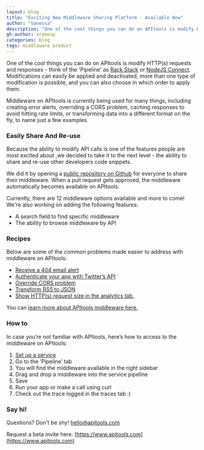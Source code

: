 ```yaml
---
layout: blog
title: "Exciting New Middleware Sharing Platform - Available Now"
author: "Vanessa"
description: "One of the cool things you can do on APItools is modify HTTP(s) requests and responses - think of the 'Pipeline' as Rack Stack or NodeJS Connect. Modifications can easily be applied and deactivated, (...)"
gh-author: vramosp
categories: blog
tags: middleware product
---
```


One of the cool things you can do on APItools is modify HTTP(s) requests and responses - think of the 'Pipeline' as [Rack Stack](http://net.tutsplus.com/tutorials/exploring-rack/) or [NodeJS Connect](http://www.senchalabs.org/connect/). Modifications can easily be applied and deactivated, more than one type of modification is possible, and you can also choose in which order to apply them.

Middleware on APItools is currently being used for many things, including creating error alerts, overriding a CORS problem, caching responses to avoid hitting rate limits, or transforming data into a different format on the fly, to name just a few examples.

### Easily Share And Re-use
Because the ability to  modify API calls is one of the features people are most excited about ,we decided to take it to the next level - the ability to share and re-use other developers code snippets.

We did it by opening a [public repository on Github](https://github.com/APItools/middleware) for everyone to share their middleware. When a pull request gets approved, the middleware automatically becomes available on APItools.

Currently, there are 12 middleware options available and more to come! We're also working on adding the following features:

-	A search field to find specific middleware
-	The ability to browse middleware by API

### Recipes
Below are some of the common problems made easier to address with middleware on APItools:

-	[Receive a 404 email alert](https://github.com/APItools/middleware/blob/master/middleware/404-alert/404_alert.lua)
-	[Authenticate your app with Twitter’s API](https://github.com/APItools/middleware/blob/master/middleware/twitter-oauth/twitter_oauth.lua)
-	[Override CORS problem](https://github.com/APItools/middleware/blob/master/middleware/cors/cors.lua)
-	[Transform RSS to JSON](https://docs.apitools.com/2014/05/06/transforming-an-rss-feed-into-json-with-apitools.html)
-	[Show HTTP(s) request size in the analytics tab.](https://docs.apitools.com/2014/08/01/better-analytics-set-up-your-own-metrics.html)

You can [learn more about APItools middleware here.](https://github.com/APItools/middleware/tree/master/middleware)

### How to
In case you’re not familiar with APItools, here’s how to access to the middleware on APItools:

1.	[Set up a service](https://docs.apitools.com/docs/using-services/)
2.	Go to the ‘Pipeline’ tab
3.	You will find the middleware available in the right sidebar
4.	Drag and drop a middleware into the service pipeline
5.	Save 
6.	Run your app or make a call using curl
7.	Check out the trace logged in the traces tab :)


### Say hi!
Questions? Don't be shy! [hello@apitools.com](mailto:hello@apitools.com)

Request a beta invite here: [https://www.apitools.com](https://www.apitools.com)
